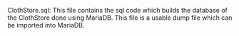 ClothStore.sql: This file contains the sql code which builds the database of the ClothStore done using MariaDB. This file is a usable dump file which can be imported into MariaDB.
